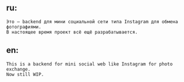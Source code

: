 ## ru:
	Это — backend для мини социальной сети типа Instagram для обмена фотографиями.
	В настоящее время проект всё ещё разрабатывается.

## en: 
	This is a backend for mini social web like Instagram for photo exchange.
	Now still WIP.

